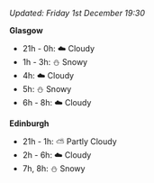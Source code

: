 *Updated: Friday 1st December 19:30*

**Glasgow**

* 21h - 0h: :cloud: Cloudy
* 1h - 3h: :snowman: Snowy
* 4h: :cloud: Cloudy
* 5h: :snowman: Snowy
* 6h - 8h: :cloud: Cloudy

**Edinburgh**

* 21h - 1h: :partly_sunny: Partly Cloudy
* 2h - 6h: :cloud: Cloudy
* 7h, 8h: :snowman: Snowy
